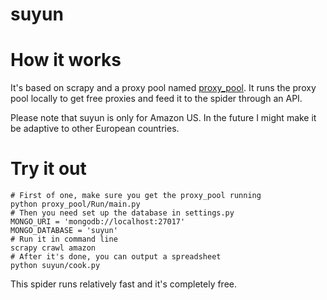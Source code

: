 suyun
======

# How it works

It's based on scrapy and a proxy pool named [proxy_pool](https://github.com/ruxtain/proxy_pool). It runs the proxy pool locally to get free proxies and feed it to the spider through an API.

Please note that suyun is only for Amazon US. In the future I might make it be adaptive to other European countries.

# Try it out

```
# First of one, make sure you get the proxy_pool running
python proxy_pool/Run/main.py
# Then you need set up the database in settings.py
MONGO_URI = 'mongodb://localhost:27017'
MONGO_DATABASE = 'suyun'
# Run it in command line
scrapy crawl amazon
# After it's done, you can output a spreadsheet
python suyun/cook.py
```

This spider runs relatively fast and it's completely free.
